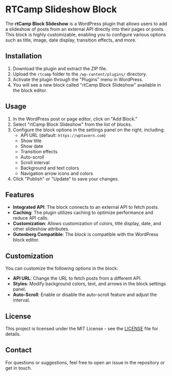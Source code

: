 # RTCamp Slideshow Block

The **rtCamp Block Slideshow** is a WordPress plugin that allows users to add a slideshow of posts from an external API directly into their pages or posts. This block is highly customizable, enabling you to configure various options such as title, image, date display, transition effects, and more.

## Installation

1. Download the plugin and extract the ZIP file.
2. Upload the `rtcamp` folder to the `/wp-content/plugins/` directory.
3. Activate the plugin through the "Plugins" menu in WordPress.
4. You will see a new block called "rtCamp Block Slideshow" available in the block editor.

## Usage

1. In the WordPress post or page editor, click on "Add Block."
2. Select "rtCamp Block  Slideshow" from the list of blocks.
3. Configure the block options in the settings panel on the right, including:
   - API URL (default: `https://wptavern.com`)
   - Show title
   - Show date
   - Transition effects
   - Auto-scroll
   - Scroll interval
   - Background and text colors
   - Navigation arrow icons and colors
4. Click "Publish" or "Update" to save your changes.

## Features

- **Integrated API**: The block connects to an external API to fetch posts.
- **Caching**: The plugin utilizes caching to optimize performance and reduce API calls.
- **Customization**: Allows customization of colors, title display, date, and other slideshow attributes.
- **Gutenberg Compatible**: The block is compatible with the WordPress block editor.

## Customization

You can customize the following options in the block:

- **API URL**: Change the URL to fetch posts from a different API.
- **Styles**: Modify background colors, text, and arrows in the block settings panel.
- **Auto-Scroll**: Enable or disable the auto-scroll feature and adjust the interval.

## License

This project is licensed under the MIT License - see the [LICENSE](LICENSE) file for details.

## Contact

For questions or suggestions, feel free to open an issue in the repository or get in touch.
